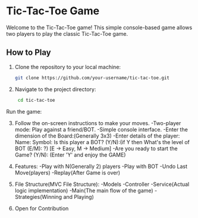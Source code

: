 # Tic-Tac-Toe Game

Welcome to the Tic-Tac-Toe game! This simple console-based game allows two players to play the classic Tic-Tac-Toe game.

## How to Play

1. Clone the repository to your local machine:
   ```bash
   git clone https://github.com/your-username/tic-tac-toe.git
2. Navigate to the project directory:
   ```bash
    cd tic-tac-toe
   
Run the game:

3. Follow the on-screen instructions to make your moves.
   -Two-player mode: Play against a friend/BOT.
   -Simple console interface.
   -Enter the dimension of the Board:(Generally 3x3)
   -Enter details of the player:
     Name: 
     Symbol:
     Is this player a BOT? (Y/N):(if Y then What's the level of BOT (E/M): ?) [E -> Easy, M -> Medium]
   -Are you ready to start the Game? (Y/N): (Enter 'Y' and enjoy the GAME)

4. Features:
   -Play with N(Generally 2) players
   -Play with BOT
   -Undo Last Move(players)
   -Replay(After Game is over)

5. File Structure(MVC File Structure):
   -Models
   -Controller
   -Service(Actual logic implementation)
   -Main(The main flow of the game)
   -Strategies(Winning and Playing)

6. Open for Contribution
